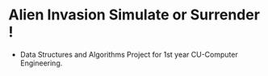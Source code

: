 # Alien Invasion Simulate or Surrender !
- Data Structures and Algorithms Project for 1st year CU-Computer Engineering.
